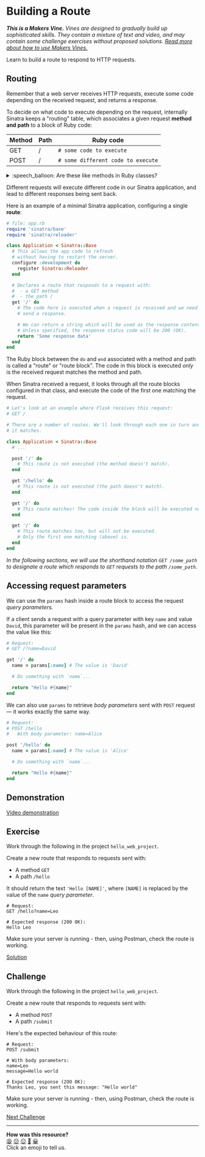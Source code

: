 # Building a Route

_**This is a Makers Vine.** Vines are designed to gradually build up sophisticated skills. They contain a mixture of text and video, and may contain some challenge exercises without proposed solutions. [Read more about how to use Makers
Vines.](https://github.com/makersacademy/course/blob/main/labels/vines.md)_

Learn to build a route to respond to HTTP requests.

<!-- OMITTED -->

## Routing

Remember that a web server receives HTTP requests, execute some code depending on the received request, and returns a response.

To decide on what code to execute depending on the request, internally Sinatra keeps a "routing" table, which associates a given request **method and path** to a block of Ruby code:

| Method | Path | Ruby code                          |
| ------ | ---- | ---------------------------------- |
| GET    | /    | `# some code to execute`           |
| POST   | /    | `# some different code to execute` |

<details>

  <summary>:speech_balloon: Are these like methods in Ruby classes?</summary>

  ---

  No. These are a different kind of method — a HTTP method.

  Each HTTP request comes with a label called a method which tells the server what kind of request it is. Common methods are GET (usually used to retrieve data) and POST (usually used to send data).

  ---

</details>

Different requests will execute different code in our Sinatra application, and lead to different responses being sent back.

Here is an example of a minimal Sinatra application, configuring a single **route**:

```ruby
# file: app.rb
require 'sinatra/base'
require 'sinatra/reloader'

class Application < Sinatra::Base
  # This allows the app code to refresh
  # without having to restart the server.
  configure :development do
    register Sinatra::Reloader
  end

  # Declares a route that responds to a request with:
  #  - a GET method
  #  - the path /
  get '/' do
    # The code here is executed when a request is received and we need to 
    # send a response. 

    # We can return a string which will be used as the response content.
    # Unless specified, the response status code will be 200 (OK).
    return 'Some response data'
  end
end
```

The Ruby block between the `do` and `end` associated with a method and path is called a "route" or "route block". The code in this block is executed _only_ is the received request matches the method and path.

When Sinatra received a request, it looks through all the route blocks configured in that class, and execute the code of the first one matching the request.

```ruby
# Let's look at an example where Flask receives this request:
# GET /

# There are a number of routes. We'll look through each one in turn and see if
# it matches.

class Application < Sinatra::Base 
  # ...

  post '/' do
    # This route is not executed (the method doesn't match).
  end

  get '/hello' do
    # This route is not executed (the path doesn't match).    
  end

  get '/' do
    # This route matches! The code inside the block will be executed now.
  end

  get '/' do
    # This route matches too, but will not be executed.
    # Only the first one matching (above) is.
  end
end
```

_In the following sections, we will use the shorthand notation `GET /some_path` to designate a route which responds to `GET` requests to the path `/some_path`._ 

## Accessing request parameters

We can use the `params` hash inside a route block to access the request _query parameters._

If a client sends a request with a query parameter with key `name` and value `David`, this parameter will be present in the `params` hash, and we can access the value like this:

```ruby
# Request:
# GET /?name=David

get '/' do
  name = params[:name] # The value is 'David'

  # Do something with `name`...

  return "Hello #{name}"
end
```

We can also use `params` to retrieve _body parameters_ sent with `POST` request — it works exactly the same way.

```ruby
# Request:
# POST /hello
#   With body parameter: name=Alice

post '/hello' do
  name = params[:name] # The value is 'Alice'

  # Do something with `name`...

  return "Hello #{name}"
end
```

## Demonstration

[Video demonstration](https://www.youtube.com/watch?v=iCMsemJVbqo)

## Exercise

Work through the following in the project `hello_web_project`.

Create a new route that responds to requests sent with:
  * A method `GET`
  * A path `/hello`
  
It should return the text `'Hello [NAME]'`, where `[NAME]` is replaced by the value of the `name` _query parameter_.

```
# Request:
GET /hello?name=Leo

# Expected response (200 OK):
Hello Leo
```

Make sure your server is running - then, using Postman, check the route is working.

[Solution](https://www.youtube.com/watch?v=iCMsemJVbqo&t=1106s)

## Challenge

Work through the following in the project `hello_web_project`.

Create a new route that responds to requests sent with:
  * A method `POST`
  * A path `/submit`

Here's the expected behaviour of this route:

```
# Request:
POST /submit

# With body parameters:
name=Leo
message=Hello world

# Expected response (2OO OK):
Thanks Leo, you sent this message: "Hello world"
```

Make sure your server is running - then, using Postman, check the route is working.


[Next Challenge](03_test_driving_a_route.md)

<!-- BEGIN GENERATED SECTION DO NOT EDIT -->

---

**How was this resource?**  
[😫](https://airtable.com/shrUJ3t7KLMqVRFKR?prefill_Repository=makersacademy%2Fweb-applications&prefill_File=challenges%2F02_building_a_route.md&prefill_Sentiment=😫) [😕](https://airtable.com/shrUJ3t7KLMqVRFKR?prefill_Repository=makersacademy%2Fweb-applications&prefill_File=challenges%2F02_building_a_route.md&prefill_Sentiment=😕) [😐](https://airtable.com/shrUJ3t7KLMqVRFKR?prefill_Repository=makersacademy%2Fweb-applications&prefill_File=challenges%2F02_building_a_route.md&prefill_Sentiment=😐) [🙂](https://airtable.com/shrUJ3t7KLMqVRFKR?prefill_Repository=makersacademy%2Fweb-applications&prefill_File=challenges%2F02_building_a_route.md&prefill_Sentiment=🙂) [😀](https://airtable.com/shrUJ3t7KLMqVRFKR?prefill_Repository=makersacademy%2Fweb-applications&prefill_File=challenges%2F02_building_a_route.md&prefill_Sentiment=😀)  
Click an emoji to tell us.

<!-- END GENERATED SECTION DO NOT EDIT -->
